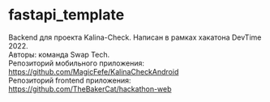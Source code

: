 # fastapi_template  
Backend для проекта Kalina-Check. Написан в рамках хакатона DevTime 2022.  
Авторы: команда Swap Tech.  
Репозиторий мобильного приложения: https://github.com/MagicFefe/KalinaCheckAndroid  
Репозиторий frontend приложения: https://github.com/TheBakerCat/hackathon-web  
